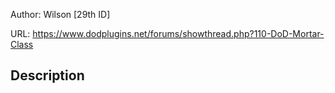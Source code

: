 Author: Wilson [29th ID]

URL: https://www.dodplugins.net/forums/showthread.php?110-DoD-Mortar-Class

## Description

